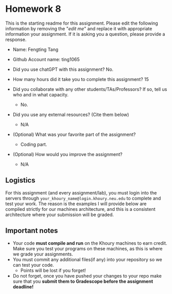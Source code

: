 # Homework 8

This is the starting readme for this assignment.  Please edit the following information by removing the "*edit me*" and replace it with appropriate information your assignment. If it is asking you a question, please provide a response.

- Name: Fengting Tang
- Github Account name: ting1065

- Did you use chatGPT with this assignment? No.

- How many hours did it take you to complete this assignment? 15

- Did you collaborate with any other students/TAs/Professors? If so, tell us who and in what capacity.
  - No.

- Did you use any external resources? (Cite them below)
  - N/A

- (Optional) What was your favorite part of the assignment? 
  - Coding part.

- (Optional) How would you improve the assignment? 
  - N/A

## Logistics

For this assignment (and every assignment/lab), you must login into the servers through `your_khoury_name@login.khoury.neu.edu` to complete and test your work. The reason is the examples I will provide below are compiled strictly for our machines architecture, and this is a consistent architecture where your submission will be graded.

## Important notes

* Your code **must compile and run** on the Khoury machines to earn credit. Make sure you test your programs on these machines, as this is where we grade your assignments.
* You must commit any additional files(if any) into your repository so we can test your code.
  * Points will be lost if you forget!
* Do not forget, once you have pushed your changes to your repo make sure that you **submit them to Gradescope before the assignment deadline!**

